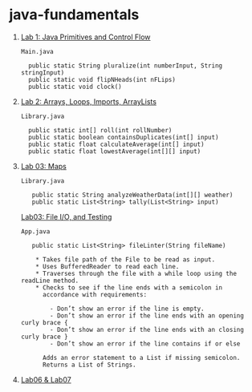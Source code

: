 # java-fundamentals

1.  [Lab 1: Java Primitives and Control Flow](./basics/)

        Main.java

          public static String pluralize(int numberInput, String stringInput)  
          public static void flipNHeads(int nFLips)  
          public static void clock()  

2.  [Lab 2: Arrays, Loops, Imports, ArrayLists](./basiclibrary)

        Library.java

          public static int[] roll(int rollNumber)  
          public static boolean containsDuplicates(int[] input)  
          public static float calculateAverage(int[] input)  
          public static float lowestAverage(int[][] input)

3.  [Lab 03: Maps](./basiclibrary)

        Library.java
        
           public static String analyzeWeatherData(int[][] weather)
           public static List<String> tally(List<String> input)
            
    [Lab03: File I/O, and Testing](./linter)
    
        App.java
        
           public static List<String> fileLinter(String fileName)
           
            * Takes file path of the File to be read as input.
            * Uses BufferedReader to read each line.
            * Traverses through the file with a while loop using the readLine method.
            * Checks to see if the line ends with a semicolon in
              accordance with requirements:      

                - Don’t show an error if the line is empty.
                - Don’t show an error if the line ends with an opening curly brace {
                - Don’t show an error if the line ends with an closing curly brace }
                - Don’t show an error if the line contains if or else
              
              Adds an error statement to a List if missing semicolon.
              Returns a List of Strings.

4.  [Lab06 & Lab07](./inheritance)           
    